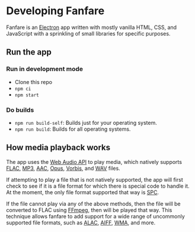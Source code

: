 # Developing Fanfare

Fanfare is an [Electron](https://www.electronjs.org) app written with mostly vanilla HTML, CSS, and JavaScript with a sprinkling of small libraries for specific purposes.

## Run the app

### Run in development mode

- Clone this repo
- `npm ci`
- `npm start`

### Do builds

- `npm run build-self`: Builds just for your operating system.
- `npm run build`: Builds for all operating systems.

## How media playback works

The app uses the [Web Audio API](https://developer.mozilla.org/en-US/docs/Web/API/Web_Audio_API) to play media, which natively supports [FLAC](https://en.wikipedia.org/wiki/FLAC), [MP3](https://en.wikipedia.org/wiki/MP3), [AAC](https://en.wikipedia.org/wiki/Advanced_Audio_Coding), [Opus](https://en.wikipedia.org/wiki/Opus_(audio_format)), [Vorbis](https://en.wikipedia.org/wiki/Vorbis), and [WAV](https://en.wikipedia.org/wiki/WAV) files.

If attempting to play a file that is not natively supported, the app will first check to see if it is a file format for which there is special code to handle it. At the moment, the only file format supported that way is [SPC](https://wiki.superfamicom.org/spc-and-rsn-file-format).

If the file cannot play via any of the above methods, then the file will be converted to FLAC using [FFmpeg](https://ffmpeg.org), then will be played that way. This technique allows fanfare to add support for a wide range of uncommonly supported file formats, such as [ALAC](https://en.wikipedia.org/wiki/Apple_Lossless_Audio_Codec), [AIFF](https://en.wikipedia.org/wiki/Audio_Interchange_File_Format), [WMA](https://en.wikipedia.org/wiki/Windows_Media_Audio), and more.
